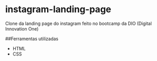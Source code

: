 # instagram-landing-page
 Clone da landing page do instagram feito no bootcamp da DIO (Digital Innovation One)
 
 ##Ferramentas utilizadas
 <ul>
  <li>HTML</li>
  <li>CSS</li>
 </ul>
